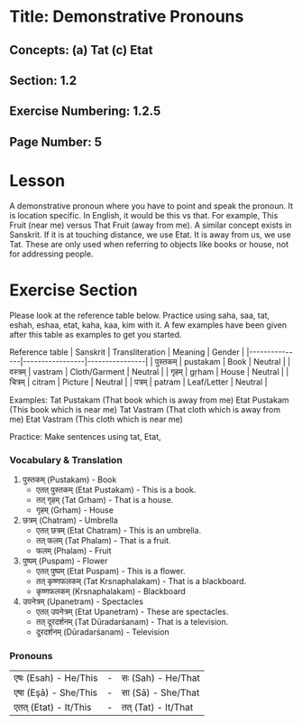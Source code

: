 # Title: Demonstrative Pronouns 
## Concepts: (a) Tat (c) Etat 
## Section: 1.2
## Exercise Numbering: 1.2.5
## Page Number: 5

# Lesson
A demonstrative pronoun where you have to point and speak the pronoun.  It is location specific.  In English, it would be this vs that.  For example, This Fruit (near me) versus That Fruit (away from me).  A similar concept exists in Sanskrit.  If it is at touching distance, we use Etat.  It is away from us, we use Tat.  These are only used when referring to objects like books or house, not for addressing people.

# Exercise Section
Please look at the reference table below.  Practice using saha, saa, tat, eshah, eshaa, etat, kaha, kaa, kim with it.  A few examples have been given after this table as examples to get you started.

Reference table
| Sanskrit      | Transliteration | Meaning | Gender        |
|---------------|-----------------|----------------|
| पुस्तकम्       | pustakam        | Book | Neutral  |
| वस्त्रम्        | vastram         | Cloth/Garment | Neutral  |
| गृहम्          | gṛham           | House  | Neutral  |
| चित्रम्         | citram          | Picture  | Neutral  |
| पत्रम्         | patram          | Leaf/Letter | Neutral  |

Examples:
Tat Pustakam (That book which is away from me)
Etat Pustakam  (This book which is near me)
Tat Vastram (That cloth which is away from me)
Etat Vastram (This cloth which is near me)

Practice: Make sentences using tat, Etat, 






### Vocabulary & Translation

1.  पुस्तकम् (Pustakam) - Book
    *   एतत् पुस्तकम् (Etat Pustakam) - This is a book.
    *   तत् गृहम् (Tat Grham) - That is a house.
    *   गृहम् (Grham) - House
2.  छत्रम् (Chatram) - Umbrella
    *   एतत् छत्रम् (Etat Chatram) - This is an umbrella.
    *   तत् फलम् (Tat Phalam) - That is a fruit.
    *   फलम् (Phalam) - Fruit
3.  पुष्पम् (Puspam) - Flower
    *   एतत् पुष्पम् (Etat Puspam) - This is a flower.
    *   तत् कृष्णफलकम् (Tat Krsnaphalakam) - That is a blackboard.
    *   कृष्णफलकम् (Krsnaphalakam) - Blackboard
4.  उपनेत्रम् (Upanetram) - Spectacles
    *   एतत् उपनेत्रम् (Etat Upanetram) - These are spectacles.
    *   तत् दूरदर्शनम् (Tat Dūradarśanam) - That is a television.
    *   दूरदर्शनम् (Dūradarśanam) - Television

### Pronouns

|                       |       |       |
| :-------------------- | :---- | :---- |
| एषः (Esah) - He/This | -     | सः (Sah) - He/That   |
| एषा (Eşā) - She/This | -     | सा (Sā) - She/That   |
| एतत् (Etat) - It/This | -     | तत् (Tat) - It/That |

